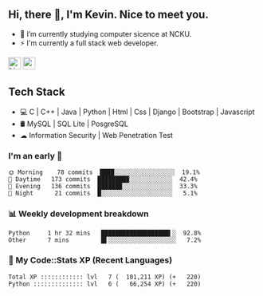 ## Hi, there 👋, I'm Kevin. Nice to meet you.

- 🌱 I’m currently studying computer sicence at NCKU.
- ⚡ I'm currently a full stack web developer.

<a href="https://www.linkedin.com/in/kevin12686/"><img alt="LinkedIn" src="https://img.shields.io/badge/linkedin%20-%230077B5.svg?&style=for-the-badge&logo=linkedin&logoColor=white" height=25></a>
<a href="https://www.instagram.com/kevin12686/"><img src="https://img.shields.io/badge/instagram-3f729b?&style=for-the-badge&logo=instagram&logoColor=white" height=25></a>

## Tech Stack

* 💻 C | C++ | Java | Python | Html | Css | Django | Bootstrap | Javascript
* 🛢️ MySQL | SQL Lite | PosgreSQL
* ☁ Information Security | Web Penetration Test

### I'm an early 🐤

<!-- early_bird start -->

```text
🌞 Morning    78 commits  ████░░░░░░░░░░░░░░░░░  19.1%
🌆 Daytime   173 commits  ████████▉░░░░░░░░░░░░  42.4%
🌃 Evening   136 commits  ██████▉░░░░░░░░░░░░░░  33.3%
🌙 Night      21 commits  █░░░░░░░░░░░░░░░░░░░░   5.1%
```

<!-- early_bird end -->

### 📊 Weekly development breakdown

<!-- code_time start -->

```text
Python     1 hr 32 mins   ███████████████████▍░  92.8%
Other      7 mins         █▌░░░░░░░░░░░░░░░░░░░   7.2%
```

<!-- code_time end -->

### 🧰 My Code::Stats XP (Recent Languages)

<!-- codestats start -->

```text
Total XP :::::::::::: lvl   7 (  101,211 XP) (+   220)
Python :::::::::::::: lvl   6 (   66,254 XP) (+   220)
```

<!-- codestats end -->
